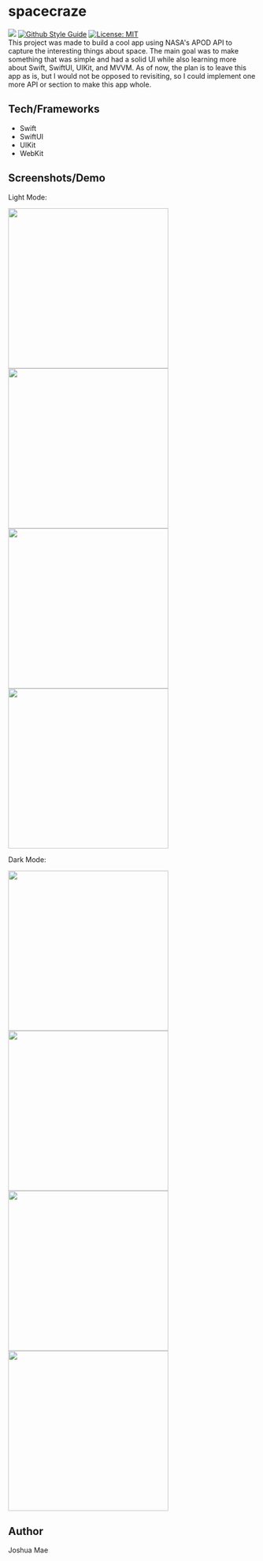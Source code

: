 # spacecraze

[![](https://img.shields.io/badge/language-swift-F54A2A.svg)](https://google.github.io/swift/)
[![Github Style Guide](https://img.shields.io/badge/platform-iOS%20%7C%20iPadOS-F54A2A.svg)](https://github.com/joshua-mae/spacecraze)  [![License: MIT](https://img.shields.io/badge/License-MIT-yellow.svg)](https://opensource.org/licenses/MIT) </br>
This project was made to build a cool app using NASA's APOD API to capture the interesting things about space.  The main goal was to make something that was simple and had a solid UI while also learning more about Swift, SwiftUI, UIKit, and MVVM.  As of now, the plan is to leave this app as is, but I would not be opposed to revisiting, so I could implement one more API or section to make this app whole.

## Tech/Frameworks
- Swift
- SwiftUI
- UIKit
- WebKit

## Screenshots/Demo
Light Mode:
<p>
  <img src="https://github.com/joshua-mae/spacecraze/blob/bb2aaa1593902d0c6ec3058d9dd3dd6e96ef63f6/photos/Simulator%20Screenshot%20-%20iPhone%2013%20Pro%20-%202023-07-31%20at%2019.32.54.png" width="325">
  <img src="https://github.com/joshua-mae/spacecraze/blob/bb2aaa1593902d0c6ec3058d9dd3dd6e96ef63f6/photos/Simulator%20Screenshot%20-%20iPhone%2013%20Pro%20-%202023-07-31%20at%2019.32.48.png" width="325">
  <img src="https://github.com/joshua-mae/spacecraze/blob/a78f8edf4f3087689c3a9d8a30fa1753cbf64b04/photos/Simulator%20Screenshot%20-%20iPhone%2013%20Pro%20-%202023-07-31%20at%2020.23.16.png" width="325">
  <img src="https://github.com/joshua-mae/spacecraze/blob/bb2aaa1593902d0c6ec3058d9dd3dd6e96ef63f6/photos/Simulator%20Screenshot%20-%20iPhone%2013%20Pro%20-%202023-07-31%20at%2019.32.42.png" width="325">

</p>
Dark Mode:
<p>
  <img src="https://github.com/joshua-mae/spacecraze/blob/bb2aaa1593902d0c6ec3058d9dd3dd6e96ef63f6/photos/Simulator%20Screenshot%20-%20iPhone%2013%20Pro%20-%202023-07-31%20at%2019.32.16.png" width="325">
  <img src="https://github.com/joshua-mae/spacecraze/blob/bb2aaa1593902d0c6ec3058d9dd3dd6e96ef63f6/photos/Simulator%20Screenshot%20-%20iPhone%2013%20Pro%20-%202023-07-31%20at%2019.32.29.png" width="325">
  <img src="https://github.com/joshua-mae/spacecraze/blob/a78f8edf4f3087689c3a9d8a30fa1753cbf64b04/photos/Simulator%20Screenshot%20-%20iPhone%2013%20Pro%20-%202023-07-31%20at%2020.23.22.png" width="325">
  <img src="https://github.com/joshua-mae/spacecraze/blob/bb2aaa1593902d0c6ec3058d9dd3dd6e96ef63f6/photos/Simulator%20Screenshot%20-%20iPhone%2013%20Pro%20-%202023-07-31%20at%2019.32.34.png" width="325">

</p>

## Author
Joshua Mae
  
